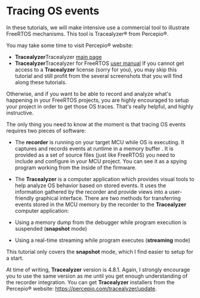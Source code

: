 # Tracing OS events
In these tutorials, we will make intensive use a commercial tool to illustrate FreeRTOS mechanisms. This tool is Tracealyzer® from Percepio®.

You may take some time to visit Percepio® website:

- **Tracealyzer**Tracealyzer [main page](https://percepio.com/tracealyzer/)
- **Tracealyzer**Tracealyzer for FreeRTOS [user manual](https://percepio.com/getstarted/latest/html/freertos.html)
If you cannot get access to a **Tracealyzer** license (sorry for you), you may skip this tutorial and still profit from the several screenshots that you will find along these tutorials.

Otherwise, and if you want to be able to record and analyze what's happening in your FreeRTOS projects, you are highly encouraged to setup your project in order to get those OS traces. That's really helpful, and highly instructive.

The only thing you need to know at the moment is that tracing OS events requires two pieces of software:

- The **recorder** is running on your target MCU while OS is executing. It captures and records events at runtime in a memory buffer . It is provided as a set of source files (just like FreeRTOS) you need to include and configure in your MCU project. You can see it as a spying program working from the inside of the firmware.

- The **Tracealyzer** is a computer application which provides visual tools to help analyze OS behavior based on stored events. It uses the information gathered by the recorder and provide views into a user-friendly graphical interface.
There are two methods for transferring events stored in the MCU memory by the recorder to the **Tracealyzer** computer application:

- Using a memory dump from the debugger while program execution is suspended (**snapshot** mode)

- Using a real-time streaming while program executes (**streaming** mode)

This tutorial only covers the **snapshot** mode, which I find easier to setup for a start.

At time of writing, **Tracealyzer** version is 4.8.1. Again, I strongly encourage you to use the same version as me until you get enough understanding of the recorder integration. You can get **Tracealyzer** installers from the Percepio® website: https://percepio.com/tracealyzer/update.
